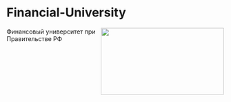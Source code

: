# Financial-University

<img src="https://github.com/Cat-in-box/Financial-University/blob/png/git%20finashka.png" align="right" width=285 height=156/>

Финансовый университет при Правительстве РФ
